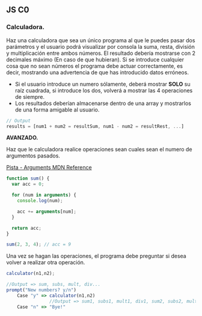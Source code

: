 ## **JS C0**

### Calculadora.

Haz una calculadora que sea un único programa al que le puedes pasar dos parámetros y el usuario podrá visualizar por consola la suma, resta, división y multiplicación entre ambos números. El resultado debería mostrarse con 2 decimales máximo (En caso de que hubieran).
Si se introduce cualquier cosa que no sean números el programa debe actuar correctamente, es decir, mostrando una advertencia de que has introducido datos erróneos.

- Si el usuario introduce un numero sólamente, deberá mostrar **SOLO** su raíz cuadrada, si introduce los dos, volverá a mostrar las 4 operaciones de siempre.
- Los resultados deberían almacenarse dentro de una array y mostrarlos de una forma amigable al usuario.

```js
// Output
results = [num1 + num2 = resultSum, num1 - num2 = resultRest, ...]
```

**AVANZADO.**

Haz que le calculadora realice operaciones sean cuales sean el numero de argumentos pasados.

[Pista - Arguments MDN Reference](https://developer.mozilla.org/en-US/docs/Web/JavaScript/Reference/Functions/arguments)

```js
function sum() {
  var acc = 0;

  for (num in arguments) {
    console.log(num);

    acc += arguments[num];
  }

  return acc;
}

sum(2, 3, 4); // acc = 9
```

Una vez se hagan las operaciones, el programa debe preguntar si desea volver a realizar otra operación.

```js
calculator(n1,n2);

//Output => sum, subs, mult, div...
prompt("New numbers? y/n")
    Case "y" => calculator(n1,n2)
                //Output => sum1, subs1, mult1, div1, sum2, subs2, mult2, div2...
    Case "n" => "Bye!"
```
